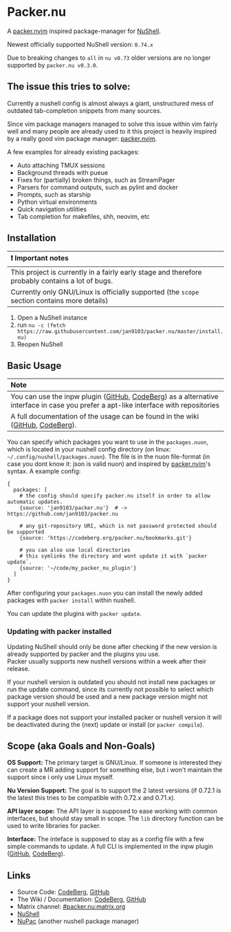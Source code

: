 # Packer.nu

A [packer.nvim][] inspired package-manager for [NuShell][].

Newest officially supported NuShell version: `0.74.x`

Due to breaking changes to `all` in `nu v0.73` older versions are
no longer supported by `packer.nu v0.3.0`.

## The issue this tries to solve:

Currently a nushell config is almost always a giant, unstructured
mess of outdated tab-completion snippets from many sources.

Since vim package managers managed to solve this issue within vim
fairly well and many people are already used to it this project
is heavily inspired by a really good vim package manager: [packer.nvim][].

A few examples for already existing packages:
- Auto attaching TMUX sessions
- Background threads with pueue
- Fixes for (partially) broken things, such as StreamPager
- Parsers for command outputs, such as pylint and docker
- Prompts, such as starship
- Python virtual environments
- Quick navigation utilities
- Tab completion for makefiles, shh, neovim, etc

## Installation

| :exclamation: Important notes |
| :---------------------------- |
| This project is currently in a fairly early stage and therefore probably contains a lot of bugs. |
| Currently only GNU/Linux is officially supported (the `scope` section contains more details) |

1. Open a NuShell instance
2. run `nu -c (fetch https://raw.githubusercontent.com/jan9103/packer.nu/master/install.nu)`
3. Reopen NuShell

## Basic Usage

| Note |
| :--- |
| You can use the inpw plugin ([GitHub][inpw GitHub], [CodeBerg][inpw CodeBerg]) as a alternative interface in case you prefer a apt-like interface with repositories |
| A full documentation of the usage can be found in the wiki ([GitHub][wiki GitHub], [CodeBerg][wiki CodeBerg]). |

You can specify which packages you want to use in the `packages.nuon`, which is located in your
nushell config directory (on linux: `~/.config/nushell/packages.nuon`).
The file is in the nuon file-format (in case you dont know it: json is valid nuon) and
inspired by [packer.nvim][]'s syntax.
A example config:
```
{
  packages: [
    # the config should specify packer.nu itself in order to allow automatic updates.
    {source: 'jan9103/packer.nu'}  # -> https://github.com/jan9103/packer.nu

    # any git-repository URI, which is not password protected should be supported
    {source: 'https://codeberg.org/packer.nu/bookmarks.git'}

    # you can also use local directories
    # this symlinks the directory and wont update it with `packer update`.
    {source: '~/code/my_packer_nu_plugin'}
  ]
}
```

After configuring your `packages.nuon` you can install the newly added packages with `packer install`
within nushell.

You can update the plugins with `packer update`.

### Updating with packer installed

Updating NuShell should only be done after checking if the new version is already supported by packer and the plugins you use.  
Packer usually supports new nushell versions within a week after their release.

If your nushell version is outdated you should not install new packages or run the update command,
since its currently not possible to select which package version should be used and a new package
version might not support your nushell version.

If a package does not support your installed packer or nushell version it will be deactivated
during the (next) update or install (or `packer compile`).

## Scope (aka Goals and Non-Goals)

**OS Support:** The primary target is GNU/Linux. If someone is interested they can create a MR adding support for something else, but i won't maintain the support since i only use Linux myself.

**Nu Version Support:** The goal is to support the 2 latest versions (if 0.72.1 is the latest this tries to be compatible with 0.72.x and 0.71.x).

**API layer scope:** The API layer is supposed to ease working with common interfaces, but should stay small in scope. The `lib` directory function can be used to write libraries for packer.

**Interface:** The inteface is supposed to stay as a config file with a few simple commands to update. A full CLI is implemented in the inpw plugin ([GitHub][inpw GitHub], [CodeBerg][inpw CodeBerg]).


## Links
- Source Code: [CodeBerg][packer.nu CodeBerg], [GitHub][packer.nu GitHub]
- The Wiki / Documentation: [CodeBerg][wiki CodeBerg], [GitHub][wiki GitHub]
- Matrix channel: [#packer.nu:matrix.org](https://matrix.to/#/#packer.nu:matrix.org)
- [NuShell][]
- [NuPac][] (another nushell package manager)


[packer.nvim]: https://github.com/wbthomason/packer.nvim
[NuShell]: https://github.com/nushell/nushell
[NuPac]: https://github.com/skelly37/nupac

[packer.nu GitHub]: https://github.com/jan9103/packer.nu
[packer.nu CodeBerg]: https://codeberg.org/packer.nu/packer.nu
[wiki GitHub]: https://github.com/Jan9103/packer.nu/wiki
[wiki CodeBerg]: https://codeberg.org/packer.nu/packer.nu/wiki
[inpw GitHub]: https://github.com/jan9103/nushell_inpw
[inpw CodeBerg]: https://codeberg.org/packer.nu/inpw
